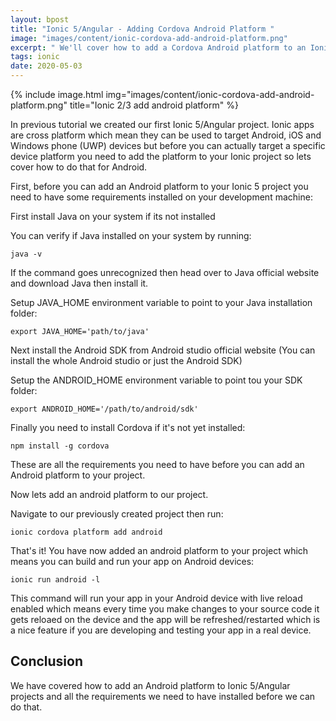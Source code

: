 ```yaml
---
layout: bpost
title: "Ionic 5/Angular - Adding Cordova Android Platform "
image: "images/content/ionic-cordova-add-android-platform.png"
excerpt: " We'll cover how to add a Cordova Android platform to an Ionic 2 / Ionic 3 project and needed requirements" 
tags: ionic 
date: 2020-05-03
---
```


{% include image.html 
    img="images/content/ionic-cordova-add-android-platform.png" 
    title="Ionic 2/3 add android platform" 
%}

In previous tutorial we created our first Ionic 5/Angular project. Ionic apps are cross platform which mean they can be used to target Android, iOS and Windows phone (UWP) devices but before you can actually target a specific device platform you need to add the platform to your Ionic project so lets cover how to do that for Android.

First, before you can add an Android platform to your Ionic 5 project you need to have some requirements 
installed on your development machine:   

First install Java on your system if its not installed 

You can verify if Java installed on your system by running: 

    java -v 

If the command goes unrecognized then head over to Java official website and download Java then install it.


Setup JAVA_HOME environment variable to point to your Java installation folder:

    export JAVA_HOME='path/to/java'

Next install the Android SDK from Android studio official website (You  can install the whole Android studio or just the Android SDK)

Setup the ANDROID_HOME environment variable to point tou your SDK folder: 

    export ANDROID_HOME='/path/to/android/sdk'

Finally you need to install Cordova if it's not yet installed:

    npm install -g cordova

These are all the requirements you need to have before you can add an Android platform to your project.

Now lets add an android platform to our project.

Navigate to our previously created project then run: 


    ionic cordova platform add android 

That's it! You have now added an android platform to your project which means you can build and run your 
app on Android devices: 

    ionic run android -l 

This command will run your app in your Android device with live reload enabled which means every time 
you make changes to your source code it gets reloaed on the device and the app will be refreshed/restarted which 
is a nice feature if you are developing and testing your app in a real device.

## Conclusion 

We have covered how to add an Android platform to Ionic 5/Angular projects and all the requirements we need to 
have installed before we can do that.
            

    


